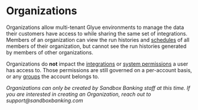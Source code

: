 # Organizations

Organizations allow multi-tenant Glyue environments to manage the data their customers have access to while sharing the same set of integrations. Members of an organization can view the run histories and [schedules](../integration-scheduler.md) of all members of their organization, but cannot see the run histories generated by members of other organizations.&#x20;

Organizations do **not** impact the [integrations](./#integration-permissions) or [system permissions](./#user-permissions) a user has access to. Those permissions are still governed on a per-account basis, or any [groups](./#group-permissions) the account belongs to.



_Organizations can only be created by Sandbox Banking staff at this time. If you are interested in creating an Organization, reach out to support@sandboxbanking.com_
